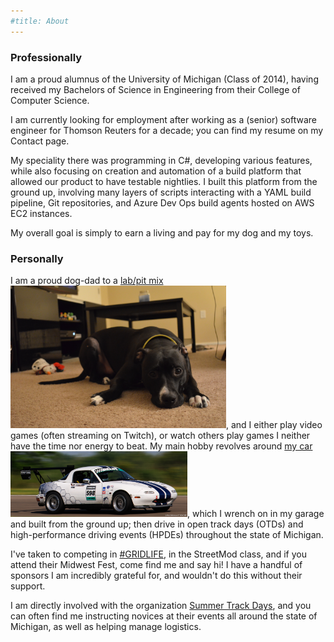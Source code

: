 ```yaml
---
#title: About
---
```


### Professionally

I am a proud alumnus of the University of Michigan (Class of 2014), having received my Bachelors of Science in Engineering from their College of Computer Science. 

I am currently looking for employment after working as a (senior) software engineer for Thomson Reuters for a decade; you can find my resume on my Contact page.

My speciality there was programming in C#, developing various features, while also focusing on creation and automation of a build platform that allowed our product to have testable nightlies. I built this platform from the ground up, involving many layers of scripts interacting with a YAML build pipeline, Git repositories, and Azure Dev Ops build agents hosted on AWS EC2 instances. 

My overall goal is simply to earn a living and pay for my dog and my toys.

### Personally

I am a proud dog-dad to a <a class="hover_img" href="/assets/images/cassie.jpg">lab/pit mix<span><img src="/assets/images/cassie.jpg" height="228px" width="345px"/></span></a>, and I either play video games (often streaming on Twitch), or watch others play games I neither have the time nor energy to beat. My main hobby revolves around <a class="hover_img" href="/assets/images/miata.jpg">my car<span><img src="/assets/images/miata.png" height="105px" width="283px"/></span></a>, which I wrench on in my garage and built from the ground up; then drive in open track days (OTDs) and high-performance driving events (HPDEs) throughout the state of Michigan. 

I've taken to competing in <a href="https://www.grid.life">#GRIDLIFE</a>, in the StreetMod class, and if you attend their Midwest Fest, come find me and say hi! I have a handful of sponsors I am incredibly grateful for, and wouldn't do this without their support.

I am directly involved with the organization <a href="https://www.summertrackdays.com">Summer Track Days</a>, and you can often find me instructing novices at their events all around the state of Michigan, as well as helping manage logistics.
